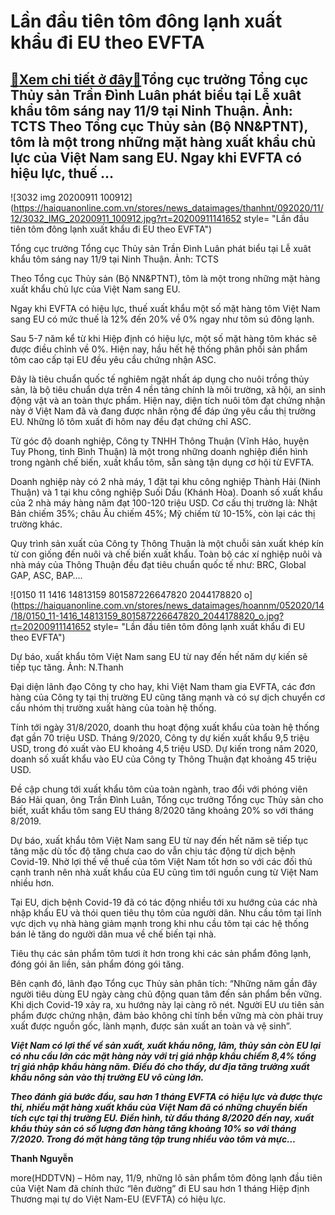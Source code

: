 Lần đầu tiên tôm đông lạnh xuất khẩu đi EU theo EVFTA
=====================================================

[:gift:Xem chi tiết ở đây:gift:](https://hddtvn.com/lan-dau-tien-tom-dong-lanh-xuat-khau-di-eu-theo-evfta/)Tổng cục trưởng Tổng cục Thủy sản Trần Đình Luân phát biểu tại Lễ xuât khẩu tôm sáng nay 11/9 tại Ninh Thuận. Ảnh: TCTS Theo Tổng cục Thủy sản (Bộ NN&PTNT), tôm là một trong những mặt hàng xuất khẩu chủ lực của Việt Nam sang EU. Ngay khi EVFTA có hiệu lực, thuế …
-----------------------------------------------------------------------------------------------------------------------------------------------------------------------------------------------------------------------------------------------------------------------





![3032 img 20200911 100912](https://haiquanonline.com.vn/stores/news_dataimages/thanhnt/092020/11/12/3032_IMG_20200911_100912.jpg?rt=20200911141652 style= "Lần đầu tiên tôm đông lạnh xuất khẩu đi EU theo EVFTA")


Tổng cục trưởng Tổng cục Thủy sản Trần Đình Luân phát biểu tại Lễ xuât khẩu tôm sáng nay 11/9 tại Ninh Thuận. Ảnh: TCTS



Theo Tổng cục Thủy sản (Bộ NN&PTNT), tôm là một trong những mặt hàng xuất khẩu chủ lực của Việt Nam sang EU.


Ngay khi EVFTA có hiệu lực, thuế xuất khẩu một số mặt hàng tôm Việt Nam sang EU có mức thuế là 12% đến 20% về 0% ngay như tôm sú đông lạnh.


Sau 5-7 năm kể từ khi Hiệp định có hiệu lực, một số mặt hàng tôm khác sẽ được điều chỉnh về 0%. Hiện nay, hầu hết hệ thống phân phối sản phẩm tôm cao cấp tại EU đều yêu cầu chứng nhận ASC.


Đây là tiêu chuẩn quốc tế nghiêm ngặt nhất áp dụng cho nuôi trồng thủy sản, là bộ tiêu chuẩn dựa trên 4 nền tảng chính là môi trường, xã hội, an sinh động vật và an toàn thực phẩm. Hiện nay, diện tích nuôi tôm đạt chứng nhận này ở Việt Nam đã và đang được nhân rộng để đáp ứng yêu cầu thị trường EU. Những lô tôm xuất đi hôm nay đều đạt chứng chỉ ASC.


Từ góc độ doanh nghiệp, Công ty TNHH Thông Thuận (Vĩnh Hảo, huyện Tuy Phong, tỉnh Bình Thuận) là một trong những doanh nghiệp điển hình trong ngành chế biến, xuất khẩu tôm, sẵn sàng tận dụng cơ hội từ EVFTA.


Doanh nghiệp này có 2 nhà máy, 1 đặt tại khu công nghiệp Thành Hải (Ninh Thuận) và 1 tại khu công nghiệp Suối Dầu (Khánh Hòa). Doanh số xuất khẩu của 2 nhà máy hàng năm đạt 100-120 triệu USD. Cơ cấu thị trường là: Nhật Bản chiếm 35%; châu Âu chiếm 45%; Mỹ chiếm từ 10-15%, còn lại các thị trường khác.


Quy trình sản xuất của Công ty Thông Thuận là một chuỗi sản xuất khép kín từ con giống đến nuôi và chế biến xuất khẩu. Toàn bộ các xí nghiệp nuôi và nhà máy của Thông Thuận đều đạt tiêu chuẩn quốc tế như: BRC, Global GAP, ASC, BAP….





![0150 11 1416 14813159 801587226647820 2044178820 o](https://haiquanonline.com.vn/stores/news_dataimages/hoannm/052020/14/18/0150_11-1416_14813159_801587226647820_2044178820_o.jpg?rt=20200911141652 style= "Lần đầu tiên tôm đông lạnh xuất khẩu đi EU theo EVFTA")


Dự báo, xuất khẩu tôm Việt Nam sang EU từ nay đến hết năm dự kiến sẽ tiếp tục tăng. Ảnh: N.Thanh



Đại diện lãnh đạo Công ty cho hay, khi Việt Nam tham gia EVFTA, các đơn hàng của Công ty tại thị trường EU cũng tăng mạnh và có sự dịch chuyển cơ cấu nhóm thị trường xuất hàng của toàn hệ thống.


Tính tới ngày 31/8/2020, doanh thu hoạt động xuất khẩu của toàn hệ thống đạt gần 70 triệu USD. Tháng 9/2020, Công ty dự kiến xuất khẩu 9,5 triệu USD, trong đó xuất vào EU khoảng 4,5 triệu USD. Dự kiến trong năm 2020, doanh số xuất khẩu vào EU của Công ty Thông Thuận đạt khoảng 45 triệu USD.


Đề cập chung tới xuất khẩu tôm của toàn ngành, trao đổi với phóng viên Báo Hải quan, ông Trần Đình Luân, Tổng cục trưởng Tổng cục Thủy sản cho biết, xuất khẩu tôm sang EU tháng 8/2020 tăng khoảng 20% so với tháng 8/2019.


Dự báo, xuất khẩu tôm Việt Nam sang EU từ nay đến hết năm sẽ tiếp tục tăng mặc dù tốc độ tăng chưa cao do vẫn chịu tác động từ dịch bệnh Covid-19. Nhờ lợi thế về thuế của tôm Việt Nam tốt hơn so với các đối thủ cạnh tranh nên nhà xuất khẩu của EU cũng tìm tới nguồn cung từ Việt Nam nhiều hơn.


Tại EU, dịch bệnh Covid-19 đã có tác động nhiều tới xu hướng của các nhà nhập khẩu EU và thói quen tiêu thụ tôm của người dân. Nhu cầu tôm tại lĩnh vực dịch vụ nhà hàng giảm mạnh trong khi nhu cầu tôm tại các hệ thống bán lẻ tăng do người dân mua về chế biến tại nhà.


Tiêu thụ các sản phẩm tôm tươi ít hơn trong khi các sản phẩm đông lạnh, đóng gói ăn liền, sản phẩm đóng gói tăng.


Bên cạnh đó, lãnh đạo Tổng cục Thủy sản phân tích: “Những năm gần đây người tiêu dùng EU ngày càng chủ động quan tâm đến sản phẩm bền vững. Khi dịch Covid-19 xảy ra, xu hướng này lại càng rõ nét. Người EU ưu tiên sản phẩm được chứng nhận, đảm bảo không chỉ tính bền vững mà còn phải truy xuất được nguồn gốc, lành mạnh, được sản xuất an toàn và vệ sinh”.






***Việt Nam có lợi thế về sản xuất, xuất khẩu nông, lâm, thủy sản còn EU lại có nhu cầu lớn các mặt hàng này với trị giá nhập khẩu chiếm 8,4% tổng trị giá nhập khẩu hàng năm. Điều đó cho thấy, dư địa tăng trưởng xuất khẩu nông sản vào thị trường EU vô cùng lớn.***


***Theo đánh giá bước đầu, sau hơn 1 tháng EVFTA có hiệu lực và được thực thi, nhiều mặt hàng xuất khẩu của Việt Nam đã có những chuyển biến tích cực tại thị trường EU. Điển hình, từ đầu tháng 8/2020 đến nay, xuất khẩu thủy sản có số lượng đơn hàng tăng khoảng 10% so với tháng 7/2020. Trong đó mặt hàng tăng tập trung nhiều vào tôm và mực…***







**Thanh Nguyễn**



more(HDDTVN) – Hôm nay, 11/9, những lô sản phẩm tôm đông lạnh đầu tiên của Việt Nam đã chính thức “lên đường” đi EU sau hơn 1 tháng Hiệp định Thương mại tự do Việt Nam-EU (EVFTA) có hiệu lực.

